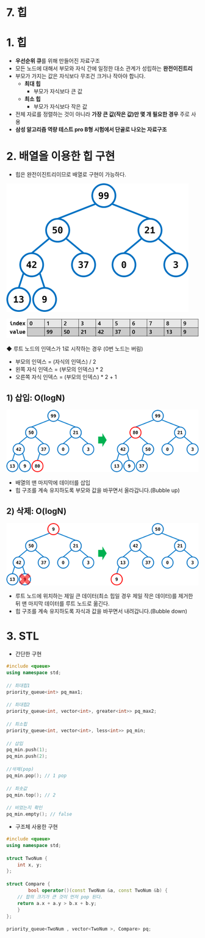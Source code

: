 # 7. 힙

# 1. 힙

- **우선순위 큐**를 위해 만들어진 자료구조
- 모든 노드에 대해서 부모와 자식 간에 일정한 대소 관계가 성립하는 **완전이진트리**
- 부모가 가지는 값은 자식보다 무조건 크거나 작아야 합니다.
  - **최대 힙**
    - 부모가 자식보다 큰 값
  - **최소 힙**
    - 부모가 자식보다 작은 값
- 전체 자료를 정렬하는 것이 아니라 **가장 큰 값(작은 값)만 몇 개 필요한 경우** 주로 사용
- **삼성 알고리즘 역량 테스트 pro B형 시험에서 단골로 나오는 자료구조**

# 2. **배열을 이용한 힙 구현**

- 힙은 완전이진트리이므로 배열로 구현이 가능하다.

![download.png](7%20%E1%84%92%E1%85%B5%E1%86%B8%207632fbc4917f441b891495380c9e0437/download.png)

![download.png](7%20%E1%84%92%E1%85%B5%E1%86%B8%207632fbc4917f441b891495380c9e0437/download%201.png)

◆ 루트 노드의 인덱스가 1로 시작하는 경우 (0번 노드는 버림)

- 부모의 인덱스 = (자식의 인덱스) / 2
- 왼쪽 자식 인덱스 = (부모의 인덱스) \* 2
- 오른쪽 자식 인덱스 = (부모의 인덱스) \* 2 + 1

## 1) 삽입: O(logN)

![download.png](7%20%E1%84%92%E1%85%B5%E1%86%B8%207632fbc4917f441b891495380c9e0437/download%202.png)

- 배열의 맨 마지막에 데이터를 삽입
- 힙 구조를 계속 유지하도록 부모와 값을 바꾸면서 올라갑니다.(Bubble up)

## 2) 삭제: O(logN)

![download.png](7%20%E1%84%92%E1%85%B5%E1%86%B8%207632fbc4917f441b891495380c9e0437/download%203.png)

- 루트 노드에 위치하는 제일 큰 데이터(최소 힙일 경우 제일 작은 데이터)를 제거한 뒤 맨 마지막 데이터를 루트 노드로 옮긴다.
- 힙 구조를 계속 유지하도록 자식과 값을 바꾸면서 내려갑니다.(Bubble down)

# 3. STL

- 간단한 구현

```cpp
#include <queue>
using namespace std;

// 최대힙1
priority_queue<int> pq_max1;

// 최대힙2
priority_queue<int, vector<int>, greater<int>> pq_max2;

// 최소힙
priority_queue<int, vector<int>, less<int>> pq_min;

// 삽입
pq_min.push(1);
pq_min.push(2);

//삭제(pop)
pq_min.pop(); // 1 pop

// 최솟값
pq_min.top(); // 2

// 비었는지 확인
pq_min.empty(); // false
```

- 구조체 사용한 구현

```cpp
#include <queue>
using namespace std;

struct TwoNum {
	int x, y;
};

struct Compare {
		bool operator()(const TwoNum &a, const TwoNum &b) {
	// 합의 크기가 큰 것이 먼저 pop 된다.
	return a.x + a.y > b.x + b.y;
	}
};

priority_queue<TwoNum , vector<TwoNum >, Compare> pq;
```
